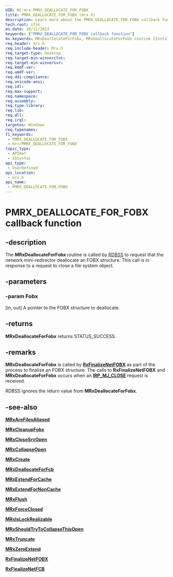```yaml
---
UID: NC:mrx.PMRX_DEALLOCATE_FOR_FOBX
title: PMRX_DEALLOCATE_FOR_FOBX (mrx.h)
description: Learn more about the PMRX_DEALLOCATE_FOR_FOBX callback function.
tech.root: ifsk
ms.date: 10/11/2023
keywords: ["PMRX_DEALLOCATE_FOR_FOBX callback function"]
ms.keywords: MRxDeallocateForFobx, MRxDeallocateForFobx routine [Installable File System Drivers], PMRX_DEALLOCATE_FOR_FOBX, ifsk.mrxdeallocateforfobx, mrx/MRxDeallocateForFobx, mrxref_2b2fa1f1-19f9-4a9b-9105-7c5946428b88.xml
req.header: mrx.h
req.include-header: Mrx.h
req.target-type: Desktop
req.target-min-winverclnt: 
req.target-min-winversvr: 
req.kmdf-ver: 
req.umdf-ver: 
req.ddi-compliance: 
req.unicode-ansi: 
req.idl: 
req.max-support: 
req.namespace: 
req.assembly: 
req.type-library: 
req.lib: 
req.dll: 
req.irql: 
targetos: Windows
req.typenames: 
f1_keywords:
 - PMRX_DEALLOCATE_FOR_FOBX
 - mrx/PMRX_DEALLOCATE_FOR_FOBX
topic_type:
 - APIRef
 - kbSyntax
api_type:
 - UserDefined
api_location:
 - mrx.h
api_name:
 - PMRX_DEALLOCATE_FOR_FOBX
---
```


# PMRX_DEALLOCATE_FOR_FOBX callback function

## -description

The **MRxDeallocateForFobx** routine is called by [RDBSS](/windows-hardware/drivers/ifs/the-rdbss-driver-and-library) to request that the network mini-redirector deallocate an FOBX structure. This call is in response to a request to close a file system object.

## -parameters

### -param Fobx

[in, out] A pointer to the FOBX structure to deallocate.

## -returns

**MRxDeallocateForFobx** returns STATUS_SUCCESS.

## -remarks

**MRxDeallocateForFobx** is called by [**RxFinalizeNetFOBX**](../fcb/nf-fcb-rxfinalizenetfobx.md) as part of the process to finalize an FOBX structure. The calls to **RxFinalizeNetFOBX** and **MRxDeallocateForFobx** occurs when an [**IRP_MJ_CLOSE**](/windows-hardware/drivers/kernel/irp-mj-close) request is received.

RDBSS ignores the return value from **MRxDeallocateForFobx**.

## -see-also

[**MRxAreFilesAliased**](nc-mrx-pmrx_chkfcb_calldown.md)

[**MRxCleanupFobx**](/previous-versions/windows/hardware/drivers/ff549841(v=vs.85))

[**MRxCloseSrvOpen**](nc-mrx-pmrx_calldown.md)

[**MRxCollapseOpen**](/windows-hardware/drivers/ifs/mrxcollapseopen)

[**MRxCreate**](/windows-hardware/drivers/ifs/mrxcreate)

[**MRxDeallocateForFcb**](nc-mrx-pmrx_deallocate_for_fcb.md)

[**MRxExtendForCache**](nc-mrx-pmrx_extendfile_calldown.md)

[**MRxExtendForNonCache**](/windows-hardware/drivers/ifs/mrxextendfornoncache)

[**MRxFlush**](/windows-hardware/drivers/ifs/mrxflush)

[**MRxForceClosed**](nc-mrx-pmrx_forceclosed_calldown.md)

[**MRxIsLockRealizable**](nc-mrx-pmrx_is_lock_realizable.md)

[**MRxShouldTryToCollapseThisOpen**](/windows-hardware/drivers/ifs/mrxshouldtrytocollapsethisopen)

[**MRxTruncate**](/windows-hardware/drivers/ifs/mrxtruncate)

[**MRxZeroExtend**](/windows-hardware/drivers/ifs/mrxzeroextend)

[**RxFinalizeNetFOBX**](../fcb/nf-fcb-rxfinalizenetfobx.md)

[**RxFinalizeNetFCB**](../rxprocs/nf-rxprocs-rxfinalizenetfcb.md)
